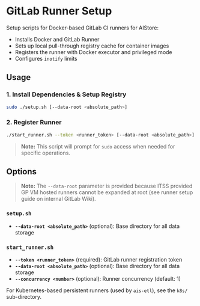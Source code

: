 # GitLab Runner Setup

Setup scripts for Docker-based GitLab CI runners for AIStore:

- Installs Docker and GitLab Runner
- Sets up local pull-through registry cache for container images
- Registers the runner with Docker executor and privileged mode
- Configures `inotify` limits

## Usage

### 1. Install Dependencies & Setup Registry

```bash
sudo ./setup.sh [--data-root <absolute_path>]
```

### 2. Register Runner

```bash
./start_runner.sh --token <runner_token> [--data-root <absolute_path>] [--concurrency <number>]
```

> **Note:** This script will prompt for `sudo` access when needed for specific operations.

## Options

> **Note:** The `--data-root` parameter is provided because ITSS provided GP VM hosted runners cannot be expanded at root (see runner setup guide on internal GitLab Wiki).

### `setup.sh`

- **`--data-root <absolute_path>`** (optional): Base directory for all data storage

### `start_runner.sh`

- **`--token <runner_token>`** (required): GitLab runner registration token
- **`--data-root <absolute_path>`** (optional): Base directory for all data storage
- **`--concurrency <number>`** (optional): Runner concurrency (default: 1)

For Kubernetes-based persistent runners (used by `ais-etl`), see the `k8s/` sub-directory. 
